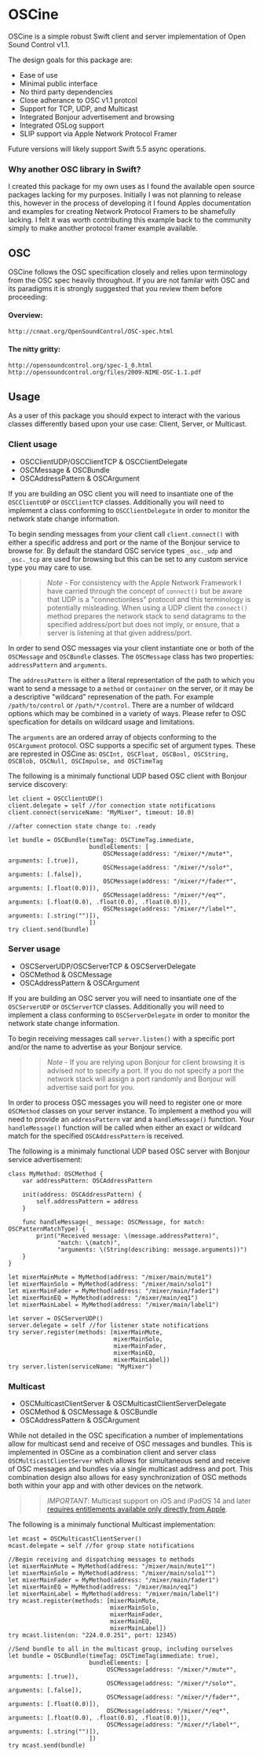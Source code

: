 # OSCine

OSCine is a simple robust Swift client and server implementation of Open Sound Control v1.1.

The design goals for this package are:
* Ease of use
* Minimal public interface
* No third party dependencies
* Close adherance to OSC v1.1 protcol
* Support for TCP, UDP, and Multicast
* Integrated Bonjour advertisement and browsing
* Integrated OSLog support
* SLIP support via Apple Network Protocol Framer

Future versions will likely support Swift 5.5 async operations.

### Why another OSC library in Swift? 

I created this package for my own uses as I found the available open source packages lacking for my purposes. Initially I was not planning to release this, however in the process of developing it I found Apples documentation and examples for creating Network Protocol Framers to be shamefully lacking. I felt it was worth contributing this example back to the community simply to make another protocol framer example available. 

## OSC

OSCine follows the OSC specification closely and relies upon terminology from the OSC spec heavily throughout. If you are not familar with OSC and its paradigms it is strongly suggested that you review them before proceeding: 

#### Overview:
	http://cnmat.org/OpenSoundControl/OSC-spec.html
    
#### The nitty gritty:
	http://opensoundcontrol.org/spec-1_0.html
	http://opensoundcontrol.org/files/2009-NIME-OSC-1.1.pdf

## Usage

As a user of this package you should expect to interact with the various classes differently based upon your use case: Client, Server, or Multicast.

### Client usage

* OSCClientUDP/OSCClientTCP & OSCClientDelegate
* OSCMessage & OSCBundle
* OSCAddressPattern & OSCArgument

If you are building an OSC client you will need to insantiate one of the `OSCClientUDP` or `OSCClientTCP` classes. Additionally you will need to implement a class conforming to `OSCClientDelegate` in order to monitor the network state change information.

To begin sending messages from your client call  `client.connect()` with either a specific address and port or the name of the Bonjour service to browse for. By default the standard OSC service types `_osc._udp` and `_osc._tcp` are used for browsing but this can be set to any custom service type you may care to use. 

>> *Note -* For consistency with the Apple Network Framework I have carried through the concept of `connect()` but be aware that UDP is a "connectionless" protocol and this terminology is potentially misleading. When using a UDP client the `connect()` method prepares the network stack to send datagrams to the specified address/port but does not imply, or ensure, that a server is listening at that given address/port. 

In order to send OSC messages via your client instantiate one or both of the `OSCMessage` and `OSCBundle` classes. The `OSCMessage` class has two properties: `addressPattern` and `arguments`. 

The `addressPattern` is either a literal representation of the path to which you want to send a message to a `method` or `container` on the server, or it may be a descriptive "wildcard" represenation of the path. For example `/path/to/control` or `/path/*/control`. There are a number of wildcard options which may be combined in a variety of ways. Please refer to OSC specfication for details on wildcard usage and limitations.

The  `arguments` are an ordered array of objects conforming to the `OSCArgument` protocol. OSC supports a specific set of argument types. These are represted in OSCine as: `OSCInt, OSCFloat, OSCBool, OSCString, OSCBlob, OSCNull, OSCImpulse, and OSCTimeTag`

The following is a minimaly functional UDP based OSC client with Bonjour service discovery:
```
let client = OSCClientUDP()
client.delegate = self //for connection state notifications
client.connect(serviceName: "MyMixer", timeout: 10.0)

//after connection state change to: .ready

let bundle = OSCBundle(timeTag: OSCTimeTag.immediate,
                       bundleElements: [
                           OSCMessage(address: "/mixer/*/mute*", arguments: [.true]), 
                           OSCMessage(address: "/mixer/*/solo*", arguments: [.false]),
                           OSCMessage(address: "/mixer/*/fader*", arguments: [.float(0.0)]), 
                           OSCMessage(address: "/mixer/*/eq*", arguments: [.float(0.0), .float(0.0), .float(0.0)]), 
                           OSCMessage(address: "/mixer/*/label*", arguments: [.string("")]),
                       ])
try client.send(bundle)
```

### Server usage

* OSCServerUDP/OSCServerTCP & OSCServerDelegate
* OSCMethod & OSCMessage
* OSCAddressPattern & OSCArgument

If you are building an OSC server you will need to insantiate one of the `OSCServerUDP` or `OSCServerTCP` classes. Additionally you will need to implement a class conforming to `OSCServerDelegate` in order to monitor the network state change information.

To begin receiving messages call `server.listen()` with a specific port and/or the name to advertise as your Bonjour service. 

>> *Note -* If you are relying upon Bonjour for client browsing it is advised *not* to specify a port. If you do not specify a port the network stack will assign a port randomly and Bonjour will advertise said port for you. 

In order to process OSC messages you will need to register one or more `OSCMethod` classes on your server instance. To implement a method you will need to provide an `addressPattern` var and a `handleMessage()` function. Your `handleMessage()` function will be called when either an exact or wildcard match for the specified `OSCAddressPattern` is received. 

The following is a minimaly functional UDP based OSC server with Bonjour service advertisement:
```
class MyMethod: OSCMethod {
    var addressPattern: OSCAddressPattern
    
    init(address: OSCAddressPattern) {
        self.addressPattern = address
    }
    
    func handleMessage(_ message: OSCMessage, for match: OSCPatternMatchType) {
        print("Received message: \(message.addressPattern)",
              "match: \(match)",
              "arguments: \(String(describing: message.arguments))")
    }
}

let mixerMainMute = MyMethod(address: "/mixer/main/mute1")
let mixerMainSolo = MyMethod(address: "/mixer/main/solo1")
let mixerMainFader = MyMethod(address: "/mixer/main/fader1")
let mixerMainEQ = MyMethod(address: "/mixer/main/eq1")
let mixerMainLabel = MyMethod(address: "/mixer/main/label1")

let server = OSCServerUDP()
server.delegate = self //for listener state notifications
try server.register(methods: [mixerMainMute, 
                              mixerMainSolo, 
                              mixerMainFader, 
                              mixerMainEQ, 
                              mixerMainLabel])
try server.listen(serviceName: "MyMixer")
```

### Multicast

* OSCMulticastClientServer & OSCMulticastClientServerDelegate
* OSCMethod & OSCMessage & OSCBundle
* OSCAddressPattern & OSCArgument

While not detailed in the OSC specification a number of implementations allow for multicast send and receive of OSC messages and bundles. This is implemented in OSCine as a combination client and server class `OSCMulticastClientServer` which allows for simultaneous send and receive of OSC messages and bundles via a single multicast address and port. This combination design also allows for easy synchronization of OSC methods both within your app and with other devices on the network.

>> *IMPORTANT*: Multicast support on iOS and iPadOS 14 and later [requires entitlements available only directly from Apple](https://developer.apple.com/documentation/bundleresources/entitlements/com_apple_developer_networking_multicast). 

The following is a minimaly functional Multicast implementation:
```
let mcast = OSCMulticastClientServer()
mcast.delegate = self //for group state notifications

//Begin receiving and dispatching messages to methods
let mixerMainMute = MyMethod(address: "/mixer/main/mute1"")
let mixerMainSolo = MyMethod(address: "/mixer/main/solo1"")
let mixerMainFader = MyMethod(address: "/mixer/main/fader1")
let mixerMainEQ = MyMethod(address: "/mixer/main/eq1")
let mixerMainLabel = MyMethod(address: "/mixer/main/label1")
try mcast.register(methods: [mixerMainMute, 
                             mixerMainSolo, 
                             mixerMainFader, 
                             mixerMainEQ,
                             mixerMainLabel])
try mcast.listen(on: "224.0.0.251", port: 12345)

//Send bundle to all in the multicast group, including ourselves
let bundle = OSCBundle(timeTag: OSCTimeTag(immediate: true),
                       bundleElements: [
                            OSCMessage(address: "/mixer/*/mute*", arguments: [.true]), 
                            OSCMessage(address: "/mixer/*/solo*", arguments: [.false]),
                            OSCMessage(address: "/mixer/*/fader*", arguments: [.float(0.0)]), 
                            OSCMessage(address: "/mixer/*/eq*", arguments: [.float(0.0), .float(0.0), .float(0.0)]), 
                            OSCMessage(address: "/mixer/*/label*", arguments: [.string("")]),
                       ])
try mcast.send(bundle)
```
